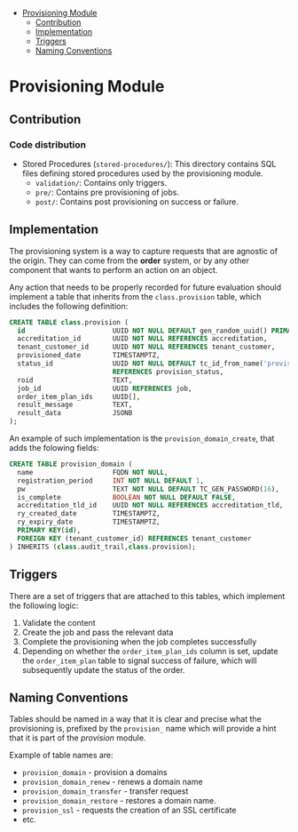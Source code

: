 - [Provisioning Module](#provisioning-module)
  - [Contribution](#contribution)
  - [Implementation](#implementation)
  - [Triggers](#triggers)
  - [Naming Conventions](#naming-conventions)

# Provisioning Module

## Contribution
### Code distribution
- Stored Procedures (`stored-procedures/`): This directory contains SQL files defining stored procedures used by the provisioning module.
  - `validation/`: Contains only triggers.
  - `pre/`: Contains pre provisioning of jobs.
  - `post/`: Contains post provisioning on success or failure.


## Implementation 

The provisioning system is a way to capture requests that are agnostic of the origin. They can come from the **order** system, or by any other component that wants to perform an action on an object.

Any action that needs to be properly recorded for future evaluation should implement a table that inherits from the `class.provision` table, which includes the following definition:

```sql
CREATE TABLE class.provision (
  id                      UUID NOT NULL DEFAULT gen_random_uuid() PRIMARY KEY,
  accreditation_id        UUID NOT NULL REFERENCES accreditation,
  tenant_customer_id      UUID NOT NULL REFERENCES tenant_customer,
  provisioned_date        TIMESTAMPTZ,
  status_id               UUID NOT NULL DEFAULT tc_id_from_name('provision_status','pending') 
                          REFERENCES provision_status,
  roid                    TEXT,
  job_id                  UUID REFERENCES job,
  order_item_plan_ids     UUID[],
  result_message          TEXT,
  result_data             JSONB
);
```

An example of such implementation is the `provision_domain_create`, that adds the folowing fields:


```sql
CREATE TABLE provision_domain (
  name                    FQDN NOT NULL,
  registration_period     INT NOT NULL DEFAULT 1,
  pw                      TEXT NOT NULL DEFAULT TC_GEN_PASSWORD(16),
  is_complete             BOOLEAN NOT NULL DEFAULT FALSE,
  accreditation_tld_id    UUID NOT NULL REFERENCES accreditation_tld,
  ry_created_date         TIMESTAMPTZ,
  ry_expiry_date          TIMESTAMPTZ,
  PRIMARY KEY(id),
  FOREIGN KEY (tenant_customer_id) REFERENCES tenant_customer
) INHERITS (class.audit_trail,class.provision);
```

## Triggers 

There are a set of triggers that are attached to this tables, which implement the following logic:

1. Validate the content
2. Create the job and pass the relevant data 
3. Complete the provisioning when the job completes successfully
4. Depending on whether the `order_item_plan_ids` column is set, update the `order_item_plan` table to signal success of failure, which will subsequently update the status of the order.

## Naming Conventions

Tables should be named in a way that it is clear and precise what the provisioning is, prefixed by the `provision_` name which will provide a hint that it is part of the *provision* module.

Example of table names are:

* `provision_domain` - provision a domains
* `provision_domain_renew` - renews a domain name
* `provision_domain_transfer` - transfer request
* `provision_domain_restore` - restores a domain name. 
* `provision_ssl` - requests the creation of an SSL certificate
* etc.

